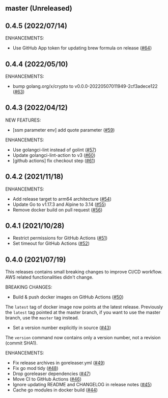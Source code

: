 ## master (Unreleased)

## 0.4.5 (2022/07/14)

ENHANCEMENTS:

* Use GitHub App token for updating brew formula on release ([#64](https://github.com/minamijoyo/myaws/pull/64))

## 0.4.4 (2022/05/10)

ENHANCEMENTS:

* bump golang.org/x/crypto to v0.0.0-20220507011949-2cf3adece122 ([#63](https://github.com/minamijoyo/myaws/pull/63))

## 0.4.3 (2022/04/12)

NEW FEATURES:

* [ssm parameter env] add quote parameter ([#59](https://github.com/minamijoyo/myaws/pull/59))

ENHANCEMENTS:

* Use golangci-lint instead of golint ([#57](https://github.com/minamijoyo/myaws/pull/57))
* Update golangci-lint-action to v3 ([#60](https://github.com/minamijoyo/myaws/pull/60))
* [github actions] fix checkout step ([#61](https://github.com/minamijoyo/myaws/pull/61))

## 0.4.2 (2021/11/18)

ENHANCEMENTS:

* Add release target to arm64 architecture ([#54](https://github.com/minamijoyo/myaws/pull/54))
* Update Go to v1.17.3 and Alpine to 3.14 ([#55](https://github.com/minamijoyo/myaws/pull/55))
* Remove docker build on pull request ([#56](https://github.com/minamijoyo/myaws/pull/56))

## 0.4.1 (2021/10/28)

* Restrict permissions for GitHub Actions ([#51](https://github.com/minamijoyo/myaws/pull/51))
* Set timeout for GitHub Actions ([#52](https://github.com/minamijoyo/myaws/pull/52))

## 0.4.0 (2021/07/19)

This releases contains small breaking changes to improve CI/CD workflow. AWS related functionalities didn't change.

BREAKING CHANGES:

* Build & push docker images on GitHub Actions ([#50](https://github.com/minamijoyo/myaws/pull/50))

The `latest` tag of docker image now points at the latest release. Previously the `latest` tag pointed at the master branch, if you want to use the master branch, use the `master` tag instead.

* Set a version number explicitly in source ([#43](https://github.com/minamijoyo/myaws/pull/43))

The `version` command now contains only a version number, not a revision (commit SHA1).

ENHANCEMENTS:

* Fix release archives in goreleaser.yml ([#49](https://github.com/minamijoyo/myaws/pull/49))
* Fix go mod tidy ([#48](https://github.com/minamijoyo/myaws/pull/48))
* Drop goreleaser dependencies ([#47](https://github.com/minamijoyo/myaws/pull/47))
* Move CI to GitHub Actions ([#46](https://github.com/minamijoyo/myaws/pull/46))
* Ignore updating README and CHANGELOG in release notes ([#45](https://github.com/minamijoyo/myaws/pull/45))
* Cache go modules in docker build ([#44](https://github.com/minamijoyo/myaws/pull/44))

